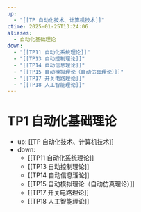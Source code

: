 ```yaml
---
up:
  - "[[TP 自动化技术、计算机技术]]"
ctime: 2025-01-25T13:24:06
aliases:
  - 自动化基础理论
down:
  - "[[TP11 自动化系统理论]]"
  - "[[TP13 自动控制理论]]"
  - "[[TP14 自动信息理论]]"
  - "[[TP15 自动模拟理论（自动仿真理论）]]"
  - "[[TP17 开关电路理论]]"
  - "[[TP18 人工智能理论]]"
---
```


# TP1 自动化基础理论

- up: [[TP 自动化技术、计算机技术]]
- down:	
	- [[TP11 自动化系统理论]]
	- [[TP13 自动控制理论]]
	- [[TP14 自动信息理论]]
	- [[TP15 自动模拟理论（自动仿真理论）]]
	- [[TP17 开关电路理论]]
	- [[TP18 人工智能理论]]
	

